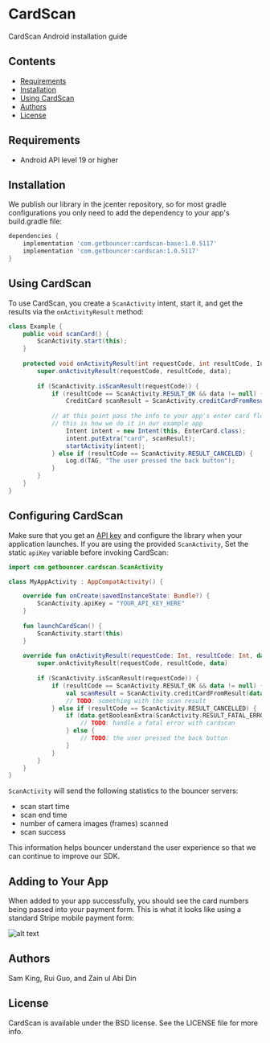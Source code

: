 # CardScan

CardScan Android installation guide

## Contents

* [Requirements](#requirements)
* [Installation](#installation)
* [Using CardScan](#using-cardscan)
* [Authors](#authors)
* [License](#license)

## Requirements

* Android API level 19 or higher

## Installation

We publish our library in the jcenter repository, so for most gradle configurations you only need to add the dependency to your app's build.gradle file:

```gradle
dependencies {
    implementation 'com.getbouncer:cardscan-base:1.0.5117'
    implementation 'com.getbouncer:cardscan:1.0.5117'
}
```

## Using CardScan

To use CardScan, you create a `ScanActivity` intent, start it, and
get the results via the `onActivityResult` method:

```java
class Example {
    public void scanCard() {
        ScanActivity.start(this);
    }
    
    protected void onActivityResult(int requestCode, int resultCode, Intent data) {
        super.onActivityResult(requestCode, resultCode, data);
    
        if (ScanActivity.isScanResult(requestCode)) {
            if (resultCode == ScanActivity.RESULT_OK && data != null) {
                CreditCard scanResult = ScanActivity.creditCardFromResult(data);
    
            // at this point pass the info to your app's enter card flow
            // this is how we do it in our example app
                Intent intent = new Intent(this, EnterCard.class);
                intent.putExtra("card", scanResult);
                startActivity(intent);
            } else if (resultCode == ScanActivity.RESULT_CANCELED) {
                Log.d(TAG, "The user pressed the back button");
            }
        }
    }
}
```

## Configuring CardScan

Make sure that you get an [API key](https://api.getbouncer.com/console) and configure the library
when your application launches. If you are using the provided `ScanActivity`, Set the static
`apiKey` variable before invoking CardScan:

```kotlin
import com.getbouncer.cardscan.ScanActivity

class MyAppActivity : AppCompatActivity() {

    override fun onCreate(savedInstanceState: Bundle?) {
        ScanActivity.apiKey = "YOUR_API_KEY_HERE"
    }
    
    fun launchCardScan() {
        ScanActivity.start(this)
    }
    
    override fun onActivityResult(requestCode: Int, resultCode: Int, data: Intent?) {
        super.onActivityResult(requestCode, resultCode, data)
        
        if (ScanActivity.isScanResult(requestCode)) {
            if (resultCode == ScanActivity.RESULT_OK && data != null) {
                val scanResult = ScanActivity.creditCardFromResult(data)
                // TODO: something with the scan result
            } else if (resultCode == ScanActivity.RESULT_CANCELLED) {
                if (data.getBooleanExtra(ScanActivity.RESULT_FATAL_ERROR, false)) {
                    // TODO: handle a fatal error with cardscan
                } else {
                    // TODO: the user pressed the back button
                }
            }
        }
    }
}
```

`ScanActivity` will send the following statistics to the bouncer servers:
- scan start time
- scan end time
- number of camera images (frames) scanned
- scan success

This information helps bouncer understand the user experience so that we can continue to improve our
SDK.

## Adding to Your App

When added to your app successfully, you should see the card numbers
being passed into your payment form. This is what it looks like using a standard Stripe mobile payment form:

![alt text](https://raw.githubusercontent.com/getbouncer/cardscan-android/master/card_scan.gif "Card Scan Gif")

## Authors

Sam King, Rui Guo, and Zain ul Abi Din

## License

CardScan is available under the BSD license. See the LICENSE file for more info.
